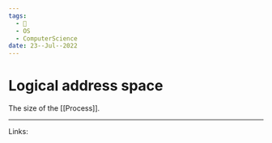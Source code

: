 ```yaml
---
tags:
  - 🌱
  - OS
  - ComputerScience 
date: 23--Jul--2022
---
```


# Logical address space

The size of the [[Process]].

---
Links: 